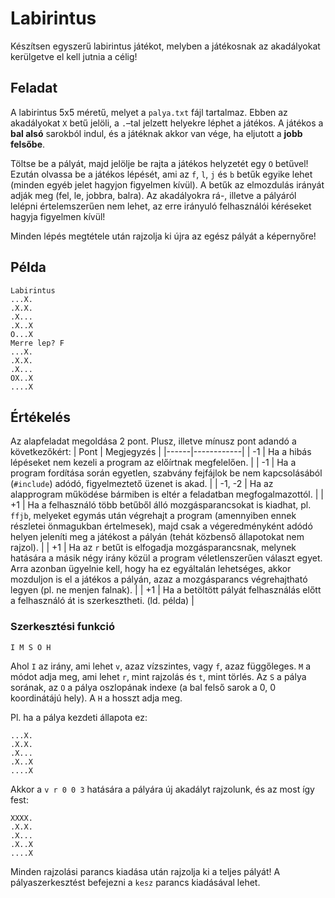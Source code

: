 # Labirintus

Készítsen egyszerű labirintus játékot, melyben a játékosnak az akadályokat kerülgetve el kell jutnia a célig! 

## Feladat

A labirintus 5x5 méretű, melyet a `palya.txt` fájl tartalmaz. Ebben az akadályokat `X` betű jelöli, a `.`–tal jelzett helyekre léphet a játékos. A játékos a **bal alsó** sarokból indul, és a játéknak akkor van vége, ha eljutott a **jobb felsőbe**.

Töltse be a pályát, majd jelölje be rajta a játékos helyzetét egy `O` betűvel! Ezután olvassa be a játékos lépését, ami az `f`, `l`, `j` és `b` betűk egyike lehet (minden egyéb jelet hagyjon figyelmen kívül). A betűk az elmozdulás irányát adják meg (fel, le, jobbra, balra). Az akadályokra rá-, illetve a pályáról lelépni értelemszerűen nem lehet, az erre irányuló felhasználói kéréseket hagyja figyelmen kívül! 

Minden lépés megtétele után rajzolja ki újra az egész pályát a képernyőre!

## Példa

```
Labirintus
...X.
.X.X.
.X...
.X..X
O...X
Merre lep? F
...X.
.X.X.
.X...
OX..X
....X

```

## Értékelés

Az alapfeladat megoldása 2 pont. Plusz, illetve mínusz pont adandó a következőkért:
| Pont | Megjegyzés |
|------|------------|
| -1 | Ha a hibás lépéseket nem kezeli a program az előírtnak megfelelően. |
| -1 | Ha a program fordítása során egyetlen, szabvány fejfájlok be nem kapcsolásából (`#include`) adódó, figyelmeztető üzenet is akad. |
| -1, -2 | Ha az alapprogram működése bármiben is eltér a feladatban megfogalmazottól. |
| +1 | Ha a felhasználó több betűből álló mozgásparancsokat is kiadhat, pl. `ffjb`, melyeket egymás után végrehajt a program (amennyiben ennek részletei önmagukban értelmesek), majd csak a végeredményként adódó helyen jeleníti meg a játékost a pályán (tehát közbenső állapotokat nem rajzol). |
| +1 | Ha az `r` betűt is elfogadja mozgásparancsnak, melynek hatására a másik négy irány közül a program véletlenszerűen választ egyet. Arra azonban ügyelnie kell, hogy ha ez egyáltalán lehetséges, akkor mozduljon is el a játékos a pályán, azaz a mozgásparancs végrehajtható legyen (pl. ne menjen falnak). |
| +1 | Ha a betöltött pályát felhasználás előtt a felhasználó át is szerkesztheti. (ld. példa) |

### Szerkesztési funkció

`I M S O H`

Ahol `I` az irány, ami lehet `v`, azaz vízszintes, vagy `f`, azaz függőleges. `M` a módot adja meg, ami lehet `r`, mint rajzolás és `t`, mint törlés. Az `S` a pálya sorának, az `O` a pálya oszlopának indexe (a bal felső sarok a 0, 0 koordinátájú hely). A `H` a hosszt adja meg. 

Pl. ha a pálya kezdeti állapota ez:
```
...X.
.X.X.
.X...
.X..X
....X
```

Akkor a `v r 0 0 3` hatására a pályára új akadályt rajzolunk, és az most így fest:
```
XXXX.
.X.X.
.X...
.X..X
....X
```
	
Minden rajzolási parancs kiadása után rajzolja ki a teljes pályát! A pályaszerkesztést befejezni a `kesz` parancs kiadásával lehet.